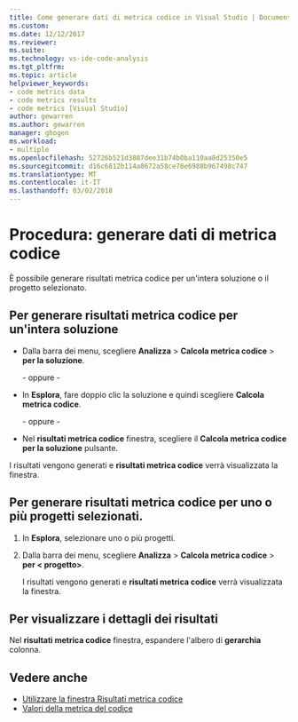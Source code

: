 ```yaml
---
title: Come generare dati di metrica codice in Visual Studio | Documenti Microsoft
ms.custom: 
ms.date: 12/12/2017
ms.reviewer: 
ms.suite: 
ms.technology: vs-ide-code-analysis
ms.tgt_pltfrm: 
ms.topic: article
helpviewer_keywords:
- code metrics data
- code metrics results
- code metrics [Visual Studio]
author: gewarren
ms.author: gewarren
manager: ghogen
ms.workload:
- multiple
ms.openlocfilehash: 52726b521d3887dee31b74b0ba110aa8d25350e5
ms.sourcegitcommit: d16c6812b114a8672a58ce78e6988b967498c747
ms.translationtype: MT
ms.contentlocale: it-IT
ms.lasthandoff: 03/02/2018
---
```

# <a name="how-to-generate-code-metrics-data"></a>Procedura: generare dati di metrica codice

È possibile generare risultati metrica codice per un'intera soluzione o il progetto selezionato.

## <a name="to-generate-code-metrics-results-for-an-entire-solution"></a>Per generare risultati metrica codice per un'intera soluzione

- Dalla barra dei menu, scegliere **Analizza** > **Calcola metrica codice** > **per la soluzione**.

   \- oppure -

- In **Esplora**, fare doppio clic la soluzione e quindi scegliere **Calcola metrica codice**.

   \- oppure -

- Nel **risultati metrica codice** finestra, scegliere il **Calcola metrica codice per la soluzione** pulsante.

I risultati vengono generati e **risultati metrica codice** verrà visualizzata la finestra.

## <a name="to-generate-code-metrics-results-for-one-or-more-selected-projects"></a>Per generare risultati metrica codice per uno o più progetti selezionati.

1. In **Esplora**, selezionare uno o più progetti.

1. Dalla barra dei menu, scegliere **Analizza** > **Calcola metrica codice** > **per < progetto\>**.

   I risultati vengono generati e **risultati metrica codice** verrà visualizzata la finestra.

## <a name="to-view-the-results-details"></a>Per visualizzare i dettagli dei risultati

Nel **risultati metrica codice** finestra, espandere l'albero di **gerarchia** colonna.

## <a name="see-also"></a>Vedere anche

- [Utilizzare la finestra Risultati metrica codice](../code-quality/working-with-code-metrics-data.md)
- [Valori della metrica del codice](../code-quality/code-metrics-values.md)